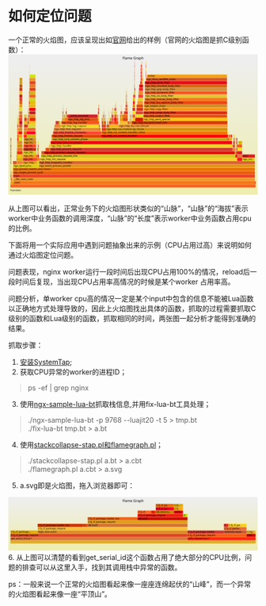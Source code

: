 # 如何定位问题

一个正常的火焰图，应该呈现出如[官网](http://openresty.org/download/user-flamegraph.svg)给出的样例（官网的火焰图是抓C级别函数）：
![正常](../images/Flame-Graphic.svg)

从上图可以看出，正常业务下的火焰图形状类似的“山脉”，“山脉”的“海拔”表示worker中业务函数的调用深度，“山脉”的“长度”表示worker中业务函数占用cpu的比例。

下面将用一个实际应用中遇到问题抽象出来的示例（CPU占用过高）来说明如何通过火焰图定位问题。

问题表现，nginx worker运行一段时间后出现CPU占用100%的情况，reload后一段时间后复现，当出现CPU占用率高情况的时候是某个worker 占用率高。

问题分析，单worker cpu高的情况一定是某个input中包含的信息不能被Lua函数以正确地方式处理导致的，因此上火焰图找出具体的函数，抓取的过程需要抓取C级别的函数和Lua级别的函数，抓取相同的时间，两张图一起分析才能得到准确的结果。

抓取步骤：

1. [安装SystemTap](install.md);
2. 获取CPU异常的worker的进程ID；
> ps -ef | grep nginx

3. 使用[ngx-sample-lua-bt](https://github.com/openresty/nginx-systemtap-toolkit)抓取栈信息,并用fix-lua-bt工具处理；
> ./ngx-sample-lua-bt -p 9768 --luajit20 -t 5 > tmp.bt  
> ./fix-lua-bt tmp.bt > a.bt

4. 使用[stackcollapse-stap.pl和flamegraph.pl](https://github.com/brendangregg/FlameGraph)；
> ./stackcollapse-stap.pl a.bt > a.cbt  
> ./flamegraph.pl a.cbt > a.svg
5. a.svg即是火焰图，拖入浏览器即可：

![problem](../images/flame_graphic_problem.svg)
6. 从上图可以清楚的看到get_serial_id这个函数占用了绝大部分的CPU比例，问题的排查可以从这里入手，找到其调用栈中异常的函数。


ps：一般来说一个正常的火焰图看起来像一座座连绵起伏的“山峰”，而一个异常的火焰图看起来像一座“平顶山”。

